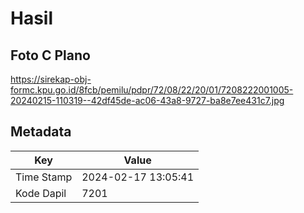 # Hasil

## Foto C Plano

https://sirekap-obj-formc.kpu.go.id/8fcb/pemilu/pdpr/72/08/22/20/01/7208222001005-20240215-110319--42df45de-ac06-43a8-9727-ba8e7ee431c7.jpg


## Metadata

| Key        | Value               |
| ---------- | ------------------- |
| Time Stamp | 2024-02-17 13:05:41 |
| Kode Dapil | 7201                |



